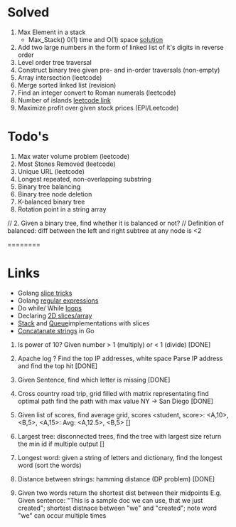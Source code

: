 <!-- This describes solved/intended-to-solve problem set with pointers to sample solutions -->
# Solved
1. Max Element in a stack  
	* Max_Stack() 0(1) time and O(1) space [solution](https://www.geeksforgeeks.org/find-maximum-in-a-stack-in-o1-time-and-o1-extra-space/)
2. Add two large numbers in the form of linked list of it's digits in reverse order
3. Level order tree traversal
4. Construct binary tree given pre- and in-order traversals (non-empty)
5. Array intersection (leetcode)
6. Merge sorted linked list (revision)
7. Find an integer convert to Roman numerals (leetcode)
8. Number of islands [leetcode link](https://leetcode.com/problems/number-of-islands/)
9. Maximize profit over given stock prices (EPI/Leetcode)


# Todo's
1. Max water volume problem (leetcode)
2. Most Stones Removed (leetcode)
3. Unique URL (leetcode)
4. Longest repeated, non-overlapping substring
5. Binary tree balancing
6. Binary tree node deletion
7. K-balanced binary tree
8. Rotation point in a string array

// 2. Given a binary tree, find whether it is balanced or not? 
// Definition of balanced: diff between the left and right subtree  at any node is <2

========


# Links
* Golang [slice tricks](https://github.com/golang/go/wiki/SliceTricks)
* Golang [regular expressions](https://gobyexample.com/regular-expressions)
* Do while/ While [loops](https://yourbasic.org/golang/do-while-loop/) 
* Declaring [2D slices/array](https://stackoverflow.com/questions/39804861/what-is-a-concise-way-to-create-a-2d-slice-in-go)
* [Stack](https://stackoverflow.com/questions/28541609/looking-for-reasonable-stack-implementation-in-golang) and [Queue](https://stackoverflow.com/questions/2818852/is-there-a-queue-implementation)implementations with slices
* [Concatanate strings](https://www.geeksforgeeks.org/different-ways-to-concatenate-two-strings-in-golang/)  in Go 


<!-- Todos -->
1. Is power of 10? Given number > 1 (multiply) or < 1 (divide)	[DONE]
	
2. Apache log ? Find the top IP addresses, white space 
	Parse IP address and find the top hit  						[DONE]

3. Given Sentence, find which letter is missing					[DONE]

<!-- Medium: -->
4. Cross country road trip, grid filled with matrix representating 
find optimal path find the path with max value	NY -> San Diego	[DONE]

5. Given list of scores, find average grid,
	scores <student, score>: <A,10>, <B,5>, <A,15>: Avg: <A,12.5>, <B,5>
																[]

6. Largest tree: disconnected trees, find the tree with largest size 
	return the min id if multiple output 						[] 

7. Longest word: given a string of letters and dictionary, find the longest word (sort the words)

8. Distance between strings: hamming distance (DP problem) 		[DONE]

9. Given two words return the shortest dist between their midpoints
E.g. Given sentence: "This is a sample doc we can use, that we just created"; shortest distnace between "we" and "created"; note word "we" can occur multiple times







 